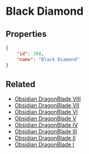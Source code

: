 # Black Diamond

<no description available>

## Properties

```json
{
    "id": 288,
    "name": "Black Diamond"
}
```

## Related

- [Obsidian DragonBlade VIII](../items/17911-obsidian-dragonblade-viii.md)
- [Obsidian DragonBlade VII](../items/17910-obsidian-dragonblade-vii.md)
- [Obsidian DragonBlade VI](../items/17909-obsidian-dragonblade-vi.md)
- [Obsidian DragonBlade V](../items/17908-obsidian-dragonblade-v.md)
- [Obsidian DragonBlade IV](../items/17907-obsidian-dragonblade-iv.md)
- [Obsidian DragonBlade III](../items/17906-obsidian-dragonblade-iii.md)
- [Obsidian DragonBlade II](../items/17905-obsidian-dragonblade-ii.md)
- [Obsidian DragonBlade I](../items/17904-obsidian-dragonblade-i.md)

